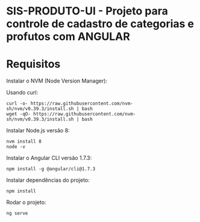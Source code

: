 # SIS-PRODUTO-UI - Projeto para controle de cadastro de categorias e profutos com ANGULAR

# Requisitos
Instalar o NVM (Node Version Manager):

Usando curl:
```
curl -o- https://raw.githubusercontent.com/nvm-sh/nvm/v0.39.3/install.sh | bash
wget -qO- https://raw.githubusercontent.com/nvm-sh/nvm/v0.39.3/install.sh | bash
```

Instalar Node.js versão 8:
```
nvm install 8
node -v
```

Instalar o Angular CLI versão 1.7.3:
```
npm install -g @angular/cli@1.7.3
```
Instalar dependências do projeto:
```
npm install
```

Rodar o projeto:
```
ng serve
```
